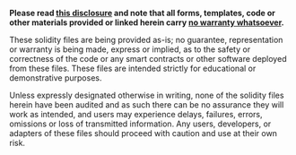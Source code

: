 **Please read [this disclosure](https://github.com/ErichDylus/Open-Source-Law/blob/main/Disclosure.md) and note that all forms, templates, code or other materials provided or linked herein carry [no warranty whatsoever](https://github.com/ErichDylus/Open-Source-Law/blob/main/LICENSE).** 

These solidity files are being provided as-is; no guarantee, representation or warranty is being made, express or implied, as to the safety or correctness of the code or any smart contracts or other software deployed from these files. These files are intended strictly for educational or demonstrative purposes. 

Unless expressly designated otherwise in writing, none of the solidity files herein have been audited and as such there can be no assurance they will work as intended, and users may experience delays, failures, errors, omissions or loss of transmitted information. Any users, developers, or adapters of these files should proceed with caution and use at their own risk.
